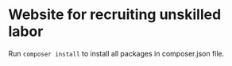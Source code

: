 # Website for recruiting unskilled labor

Run
`composer install`
to install all packages in composer.json file.
